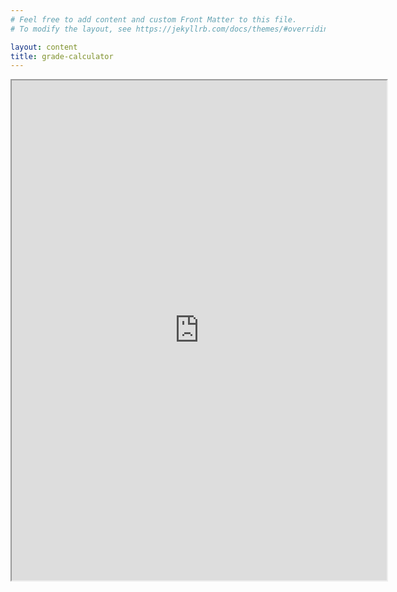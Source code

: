 ```yaml
---
# Feel free to add content and custom Front Matter to this file.
# To modify the layout, see https://jekyllrb.com/docs/themes/#overriding-theme-defaults

layout: content
title: grade-calculator
---
```



<iframe src="https://www.wolframcloud.com/obj/stevef/Stat100GradeCalculator.html?_embed=iframe" width="600" height="800"></iframe> 
